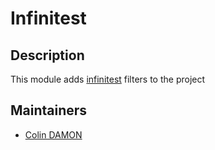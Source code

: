 # Infinitest

## Description

This module adds [infinitest](https://infinitest.github.io/) filters to the project

## Maintainers

- [Colin DAMON](https://github.com/DamnClin)
